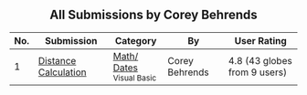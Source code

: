 ﻿<div align="center">

## All Submissions by Corey Behrends

</div>

No.  | Submission | Category | By   | User Rating
---- | ---------- | -------- | ---- | -----------
1 | [Distance Calculation<br />](https://github.com/Planet-Source-Code/corey-behrends-distance-calculation__1-1177) | [Math/ Dates<br /><sup>Visual Basic</sup>](../ByCategory/math-dates__1-37.md) | Corey Behrends | 4.8 (43 globes from 9 users)
